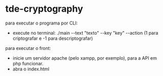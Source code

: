 # tde-cryptography


para executar o programa por CLI: 

 - execute no terminal: ./main --text "texto" --key "key" --action (1 para criptografar e -1 para descriptografar)


para executar o front:

- inicie um servidor apache (pelo xampp, por exemplo), para a API em php funcionar.
- abra o index.html
